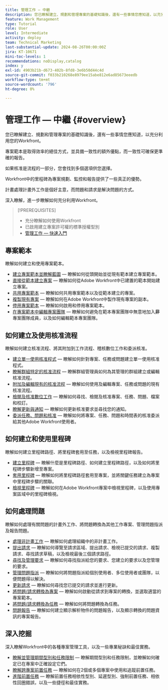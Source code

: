 ```yaml
---
title: 管理工作 — 中繼
description: 您已瞭解建立、規劃和管理專案的基礎知識後，還有一些事情您應知道，以充分利用您的Workfront。
feature: Work Management
type: Tutorial
role: User
level: Intermediate
activity: deploy
team: Technical Marketing
last-substantial-update: 2024-08-26T00:00:00Z
jira: KT-10671
mini-toc-levels: 1
recommendations: noDisplay,catalog
index: y
exl-id: 4903b21b-d673-402b-8fd8-3e6b50d44c4d
source-git-commit: f033b210268e8979ee15abe812e6ad85673eeedb
workflow-type: tm+mt
source-wordcount: '796'
ht-degree: 0%

---
```


# 管理工作 — 中繼 {#overview}

您已瞭解建立、規劃和管理專案的基礎知識後，還有一些事情您應知道，以充分利用您的Workfront。

專案範本是取得效率的絕佳方式，並具備一致性的額外優點，而一致性可確保更準確的報告。

如果核准是流程的一部分，您會找到多個選項供您選擇。

Workfront中的里程碑為專案規劃、監控和報告提供了一些真正的優勢。

計畫處理計畫外工作是個好主意，而問題和請求是解決問題的方式。

深入瞭解，進一步瞭解如何充分利用Workfront。

>[!PREREQUISITES]
>
>* 充分瞭解如何使用Workfront
>* 已啟用建立專案許可權的標準授權型別
>* [管理工作 — 快速入門](https://experienceleague.adobe.com/?recommended=Workfront-U-1-2022.1.planners)


## 專案範本

瞭解如何建立和使用專案範本。

* [建立專案範本並瞭解藍圖](create-a-project-template.md) — 瞭解如何從頭開始並從現有範本建立專案範本。
* [直接從範本建立專案](create-a-project-directly-from-a-template.md) — 瞭解如何從Adobe Workfront中已建置的範本開始建立專案。
* [共用專案範本](share-a-project-template.md) — 瞭解如何共用專案範本以及從範本建立的專案。
* [複製現有專案](/help/manage-work/manage-projects/copy-an-existing-project.md) — 瞭解如何在Adobe Workfront中製作現有專案的副本。
* [停用專案範本](deactivate-a-project-template.md) — 瞭解如何啟用和停用專案範本。
* [在專案範本中編輯專案團隊](edit-the-project-team-in-a-project-template.md) — 瞭解如何避免在範本專案團隊中無意地加入&#x200B;**非**&#x200B;專案團隊成員，以及如何編輯範本專案團隊。

## 如何建立及使用核准流程

瞭解如何建立核准流程、將其附加到工作流程、稽核數位工作和委派核准。

* [建立單一使用核准程式](create-a-single-use-approval-process.md) — 瞭解如何針對專案、任務或問題建立單一使用核准程式。
* [瞭解群組特定的核准流程](group-specific-approval-processes.md) — 瞭解群組管理員如何為其管理的群組建立或編輯核准流程。
* [附加及編輯現有的核准流程](attach-and-edit-existing-approval-processes.md) — 瞭解如何使用及編輯專案、任務或問題的現有核准流程。
* [檢閱及核准數位工作](review-and-approve-digital-work.md) — 瞭解如何尋找、檢閱及核准專案、任務、問題、檔案和校訂。
* [瞭解更新與通知](understand-updates-and-notifications.md) — 瞭解如何更新核准要求並尋找您的通知。
* [委派任務、問題和核准](delegate-approvals.md) — 瞭解如何將專案、任務、問題和時間表的核准委派給其他Adobe Workfront使用者。

## 如何建立和使用里程碑

瞭解如何建立里程碑路徑、將里程碑套用至任務，以及檢視里程碑報告。

* [建立里程碑](creating-milestones.md) — 瞭解什麼是里程碑路徑、如何建立里程碑路徑，以及如何將里程碑步驟新增至專案。
* [套用里程碑](apply-milestones.md) — 瞭解如何將里程碑路徑套用至專案，並將關鍵任務建立為專案中里程碑步驟的關聯。
* [檢視里程碑](view-milestones.md) — 瞭解如何在Adobe Workfront專案中檢視里程碑，以及使用專案區域中的里程碑檢視。

## 如何處理問題

瞭解如何處理有關問題的計畫外工作、將問題轉換為其他工作專案、管理問題指派及報告問題。

* [處理非計畫工作](handle-unplanned-work.md) — 瞭解如何處理組織中的非計畫工作。
* [提出請求](make-a-request.md) — 瞭解如何導覽至請求區域、提出請求、檢視已提交的請求、複製請求、尋找請求草稿，以及檢視最後三個請求路徑。
* [尋找及管理要求](find-requests.md) — 瞭解如何尋找指派給您的要求、您建立的要求以及您管理的要求。
* [管理問題指派](manage-issue-assignments.md) — 瞭解如何將問題指派給個別使用者、多位使用者或團隊，以便問題得以解決。
* [更新請求](update-a-request.md) — 瞭解如何尋找您已提交的請求並進行更新。
* [將問題/請求轉換為專案](create-a-project-from-a-request.md) — 瞭解如何啟動從請求到專案的轉換，並選取適當的專案範本。
* [將問題/請求轉換為任務](convert-issues-to-other-work-items.md) — 瞭解如何將問題轉換為任務。
* [問題報告](report-on-issues.md) — 瞭解如何建立顯示解析物件的問題報告，以及顯示轉換的問題資訊的專案報告。

## 深入挖掘

深入瞭解Workfront中的各種專案管理工具，以及一些專業秘訣和最佳實務。    

* [瞭解並管理期間型別和任務限制](understand-and-manage-duration-types-and-task-constraints.md) — 瞭解期間型別和任務限制，並瞭解如何確定已在專案中正確設定它們。
* [瞭解跨專案前置任務](understand-cross-project-predecessors.md) — 瞭解如何在2個或多個專案中使用和追蹤前置任務。
* [進階前置任務](advanced-predecessors.md) — 瞭解前置任務相依性型別、延遲型別、強制前置任務、相依性回圈錯誤，以及一些捷徑和最佳實務。
